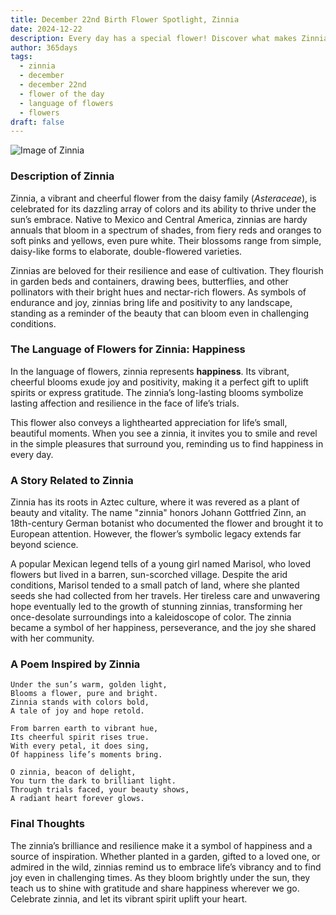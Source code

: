 ```yaml
---
title: December 22nd Birth Flower Spotlight, Zinnia
date: 2024-12-22
description: Every day has a special flower! Discover what makes Zinnia unique as today’s birth flower and its symbolic meaning.
author: 365days
tags:
  - zinnia
  - december
  - december 22nd
  - flower of the day
  - language of flowers
  - flowers
draft: false
---
```


![Image of Zinnia](https://cdn.pixabay.com/photo/2017/09/28/15/27/dream-park-2795924_1280.jpg#center)


### Description of Zinnia

Zinnia, a vibrant and cheerful flower from the daisy family (_Asteraceae_), is celebrated for its dazzling array of colors and its ability to thrive under the sun’s embrace. Native to Mexico and Central America, zinnias are hardy annuals that bloom in a spectrum of shades, from fiery reds and oranges to soft pinks and yellows, even pure white. Their blossoms range from simple, daisy-like forms to elaborate, double-flowered varieties.

Zinnias are beloved for their resilience and ease of cultivation. They flourish in garden beds and containers, drawing bees, butterflies, and other pollinators with their bright hues and nectar-rich flowers. As symbols of endurance and joy, zinnias bring life and positivity to any landscape, standing as a reminder of the beauty that can bloom even in challenging conditions.

### The Language of Flowers for Zinnia: Happiness

In the language of flowers, zinnia represents **happiness**. Its vibrant, cheerful blooms exude joy and positivity, making it a perfect gift to uplift spirits or express gratitude. The zinnia’s long-lasting blooms symbolize lasting affection and resilience in the face of life’s trials.

This flower also conveys a lighthearted appreciation for life’s small, beautiful moments. When you see a zinnia, it invites you to smile and revel in the simple pleasures that surround you, reminding us to find happiness in every day.

### A Story Related to Zinnia

Zinnia has its roots in Aztec culture, where it was revered as a plant of beauty and vitality. The name "zinnia" honors Johann Gottfried Zinn, an 18th-century German botanist who documented the flower and brought it to European attention. However, the flower’s symbolic legacy extends far beyond science.

A popular Mexican legend tells of a young girl named Marisol, who loved flowers but lived in a barren, sun-scorched village. Despite the arid conditions, Marisol tended to a small patch of land, where she planted seeds she had collected from her travels. Her tireless care and unwavering hope eventually led to the growth of stunning zinnias, transforming her once-desolate surroundings into a kaleidoscope of color. The zinnia became a symbol of her happiness, perseverance, and the joy she shared with her community.

### A Poem Inspired by Zinnia

```
Under the sun’s warm, golden light,  
Blooms a flower, pure and bright.  
Zinnia stands with colors bold,  
A tale of joy and hope retold.  

From barren earth to vibrant hue,  
Its cheerful spirit rises true.  
With every petal, it does sing,  
Of happiness life’s moments bring.  

O zinnia, beacon of delight,  
You turn the dark to brilliant light.  
Through trials faced, your beauty shows,  
A radiant heart forever glows.  
```

### Final Thoughts

The zinnia’s brilliance and resilience make it a symbol of happiness and a source of inspiration. Whether planted in a garden, gifted to a loved one, or admired in the wild, zinnias remind us to embrace life’s vibrancy and to find joy even in challenging times. As they bloom brightly under the sun, they teach us to shine with gratitude and share happiness wherever we go. Celebrate zinnia, and let its vibrant spirit uplift your heart.